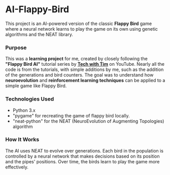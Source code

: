 # AI-Flappy-Bird

This project is an AI-powered version of the classic **Flappy Bird** game where a neural network learns to play the game on its own using genetic algorithms and the NEAT library.

### Purpose

This was a **learning project** for me, created by closely following the **"Flappy Bird AI"** tutorial series by [**Tech with Tim**](https://www.youtube.com/@TechWithTim) on YouTube. Nearly all the code is from the tutorials, with simple additions by me, such as the addition of the generations and bird counters. The goal was to understand how **neuroevolution** and **reinforcement learning techniques** can be applied to a simple game like Flappy Bird.

### Technologies Used
- Python 3.x
- "pygame" for recreating the game of flappy bird locally.
- "neat-python" for the NEAT (NeuroEvolution of Augmenting Topologies) algorithm

### How It Works
The AI uses NEAT to evolve over generations. Each bird in the population is controlled by a neural network that makes decisions based on its position and the pipes' positions. Over time, the birds learn to play the game more effectively.
